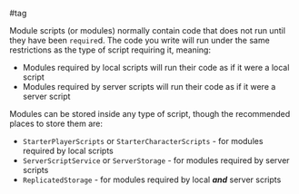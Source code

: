 #tag

Module scripts (or modules) normally contain code that does not run until they have been `require`d. The code you write will run under the same restrictions as the type of script requiring it, meaning:
- Modules required by local scripts will run their code as if it were a local script
- Modules required by server scripts will run their code as if it were a server script

Modules can be stored inside any type of script, though the recommended places to store them are:
- `StarterPlayerScripts` or `StarterCharacterScripts` - for modules required by local scripts
- `ServerScriptService` or `ServerStorage` - for modules required by server scripts
- `ReplicatedStorage` - for modules required by local ***and*** server scripts
